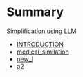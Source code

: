 # Summary
Simplification using LLM

- [INTRODUCTION](./README.md)
- [medical_similation](./mediacal_summilation.md)
- [new_l](./new_l.md)
- [a2](./a2.md)
